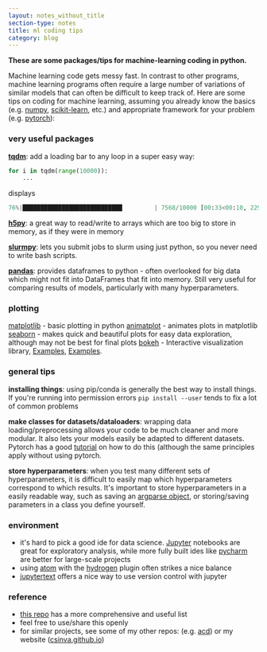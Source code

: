 ```yaml
---
layout: notes_without_title
section-type: notes
title: ml coding tips
category: blog
---
```


**These are some packages/tips for machine-learning coding in python.**

Machine learning code gets messy fast. In contrast to other programs, machine learning programs often require a large number of variations of similar models that can often be difficult to keep track of. Here are some tips on coding for machine learning, assuming you already know the basics (e.g. [numpy](http://www.numpy.org/), [scikit-learn](https://scikit-learn.org/stable/), etc.) and appropriate framework for your problem (e.g. [pytorch](https://pytorch.org/)):

### very useful packages

**[tqdm](https://github.com/tqdm/tqdm)**: add a loading bar to any loop in a super easy way:
```python
for i in tqdm(range(10000)):
	...
```
displays 
```python
76%|████████████████████████████         | 7568/10000 [00:33<00:10, 229.00it/s]
```

**[h5py](http://docs.h5py.org/en/stable/)**: a great way to read/write to arrays which are too big to store in memory, as if they were in memory

**[slurmpy](https://github.com/brentp/slurmpy)**: lets you submit jobs to slurm using just python, so you never need to write bash scripts.

**[pandas](https://pandas.pydata.org/)**: provides dataframes to python - often overlooked for big data which might not fit into DataFrames that fit into memory. Still very useful for comparing results of models, particularly with many hyperparameters.

### plotting

[matplotlib](https://matplotlib.org/) - basic plotting in python
[animatplot](https://github.com/t-makaro/animatplot) - animates plots in matplotlib
[seaborn](https://seaborn.pydata.org/) - makes quick and beautiful plots for easy data exploration, although may not be best for final plots
[bokeh](https://bokeh.pydata.org/en/latest/) - Interactive visualization library, [Examples](https://bokeh.pydata.org/en/latest/docs/user_guide/server.html), [Examples](https://github.com/WillKoehrsen/Bokeh-Python-Visualization).  


### general tips

**installing things**: using pip/conda is generally the best way to install things. If you're running into permission errors `pip install --user` tends to fix a lot of common problems

**make classes for datasets/dataloaders**: wrapping data loading/preprocessing allows your code to be much cleaner and more modular. It also lets your models easily be adapted to different datasets. Pytorch has a good [tutorial](https://pytorch.org/tutorials/beginner/data_loading_tutorial.html) on how to do this (although the same principles apply without using pytorch.

**store hyperparameters**: when you test many different sets of hyperparameters, it is difficult to easily map which hyperparameters correspond to which results. It's important to store hyperparameters in a easily readable way, such as saving an [argparse object](https://docs.python.org/3/library/argparse.html), or storing/saving parameters in a class you define yourself.


### environment

- it's hard to pick a good ide for data science. [Jupyter](https://jupyter.org/) notebooks are great for exploratory analysis, while more fully built ides like [pycharm](https://www.jetbrains.com/pycharm/) are better for large-scale projects
- using [atom](https://atom.io/) with the [hydrogen](https://atom.io/packages/hydrogen) plugin often strikes a nice balance
- [jupytertext](https://github.com/mwouts/jupytext) offers a nice way to use version control with jupyter


### reference
- [this repo](https://raw.githubusercontent.com/r0f1/datascience/master/README.md) has a more comprehensive and useful list
- feel free to use/share this openly
- for similar projects, see some of my other repos: (e.g. [acd](https://github.com/csinva/acd)) or my website ([csinva.github.io](https://csinva.github.io/))
